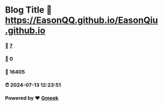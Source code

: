 # Blog Title :link: https://EasonQQ.github.io/EasonQiu.github.io 
### :page_facing_up: [7](https://EasonQQ.github.io/EasonQiu.github.io/tag.html) 
### :speech_balloon: 0 
### :hibiscus: 16405 
### :alarm_clock: 2024-07-13 12:23:51 
### Powered by :heart: [Gmeek](https://github.com/Meekdai/Gmeek)
